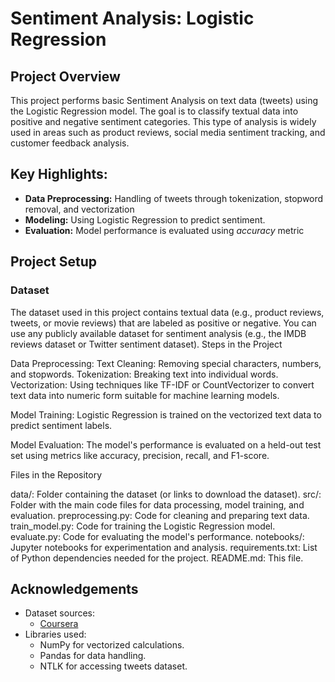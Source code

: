 # Sentiment Analysis: Logistic Regression

## Project Overview

This project performs basic Sentiment Analysis on text data (tweets) using the Logistic Regression model. The goal is to classify textual data into positive and negative sentiment categories. This type of analysis is widely used in areas such as product reviews, social media sentiment tracking, and customer feedback analysis.

## Key Highlights:

* **Data Preprocessing:** Handling of tweets through tokenization, stopword removal, and vectorization
* **Modeling:** Using Logistic Regression to predict sentiment.
* **Evaluation:** Model performance is evaluated using *accuracy* metric

## Project Setup
### Dataset

The dataset used in this project contains textual data (e.g., product reviews, tweets, or movie reviews) that are labeled as positive or negative. You can use any publicly available dataset for sentiment analysis (e.g., the IMDB reviews dataset or Twitter sentiment dataset).
Steps in the Project

  Data Preprocessing:
      Text Cleaning: Removing special characters, numbers, and stopwords.
      Tokenization: Breaking text into individual words.
      Vectorization: Using techniques like TF-IDF or CountVectorizer to convert text data into numeric form suitable for machine learning models.

  Model Training:
      Logistic Regression is trained on the vectorized text data to predict sentiment labels.

  Model Evaluation:
      The model's performance is evaluated on a held-out test set using metrics like accuracy, precision, recall, and F1-score.

Files in the Repository

  data/: Folder containing the dataset (or links to download the dataset).
  src/: Folder with the main code files for data processing, model training, and evaluation.
      preprocessing.py: Code for cleaning and preparing text data.
      train_model.py: Code for training the Logistic Regression model.
      evaluate.py: Code for evaluating the model's performance.
  notebooks/: Jupyter notebooks for experimentation and analysis.
  requirements.txt: List of Python dependencies needed for the project.
  README.md: This file.
    
## Acknowledgements

* Dataset sources:
  * [Coursera](https://www.coursera.org/)
* Libraries used:
  * NumPy for vectorized calculations.
  * Pandas for data handling.
  * NTLK for accessing tweets dataset.
